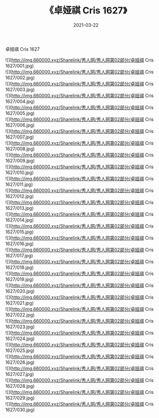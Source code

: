 ﻿---
layout: post
title:  《卓娅祺 Cris 1627》
date:   2021-03-22
img: http://img.660000.xyz/Sharelink/秀人网/秀人网第02部分/卓娅祺 Cris 1627/000.jpg
categories: [美女, 清纯, 唯美]
---

卓娅祺 Cris 1627

  ![](http://img.660000.xyz/Sharelink/秀人网/秀人网第02部分/卓娅祺 Cris 1627/001.jpg) <br> ![](http://img.660000.xyz/Sharelink/秀人网/秀人网第02部分/卓娅祺 Cris 1627/002.jpg) <br> ![](http://img.660000.xyz/Sharelink/秀人网/秀人网第02部分/卓娅祺 Cris 1627/003.jpg) <br> ![](http://img.660000.xyz/Sharelink/秀人网/秀人网第02部分/卓娅祺 Cris 1627/004.jpg) <br> ![](http://img.660000.xyz/Sharelink/秀人网/秀人网第02部分/卓娅祺 Cris 1627/005.jpg) <br> ![](http://img.660000.xyz/Sharelink/秀人网/秀人网第02部分/卓娅祺 Cris 1627/006.jpg) <br> ![](http://img.660000.xyz/Sharelink/秀人网/秀人网第02部分/卓娅祺 Cris 1627/007.jpg) <br> ![](http://img.660000.xyz/Sharelink/秀人网/秀人网第02部分/卓娅祺 Cris 1627/008.jpg) <br> ![](http://img.660000.xyz/Sharelink/秀人网/秀人网第02部分/卓娅祺 Cris 1627/009.jpg) <br> ![](http://img.660000.xyz/Sharelink/秀人网/秀人网第02部分/卓娅祺 Cris 1627/010.jpg) <br> ![](http://img.660000.xyz/Sharelink/秀人网/秀人网第02部分/卓娅祺 Cris 1627/011.jpg) <br> ![](http://img.660000.xyz/Sharelink/秀人网/秀人网第02部分/卓娅祺 Cris 1627/012.jpg) <br> ![](http://img.660000.xyz/Sharelink/秀人网/秀人网第02部分/卓娅祺 Cris 1627/013.jpg) <br> ![](http://img.660000.xyz/Sharelink/秀人网/秀人网第02部分/卓娅祺 Cris 1627/014.jpg) <br> ![](http://img.660000.xyz/Sharelink/秀人网/秀人网第02部分/卓娅祺 Cris 1627/015.jpg) <br> ![](http://img.660000.xyz/Sharelink/秀人网/秀人网第02部分/卓娅祺 Cris 1627/016.jpg) <br> ![](http://img.660000.xyz/Sharelink/秀人网/秀人网第02部分/卓娅祺 Cris 1627/017.jpg) <br> ![](http://img.660000.xyz/Sharelink/秀人网/秀人网第02部分/卓娅祺 Cris 1627/018.jpg) <br> ![](http://img.660000.xyz/Sharelink/秀人网/秀人网第02部分/卓娅祺 Cris 1627/019.jpg) <br> ![](http://img.660000.xyz/Sharelink/秀人网/秀人网第02部分/卓娅祺 Cris 1627/020.jpg) <br> ![](http://img.660000.xyz/Sharelink/秀人网/秀人网第02部分/卓娅祺 Cris 1627/021.jpg) <br> ![](http://img.660000.xyz/Sharelink/秀人网/秀人网第02部分/卓娅祺 Cris 1627/022.jpg) <br> ![](http://img.660000.xyz/Sharelink/秀人网/秀人网第02部分/卓娅祺 Cris 1627/023.jpg) <br> ![](http://img.660000.xyz/Sharelink/秀人网/秀人网第02部分/卓娅祺 Cris 1627/024.jpg) <br> ![](http://img.660000.xyz/Sharelink/秀人网/秀人网第02部分/卓娅祺 Cris 1627/025.jpg) <br> ![](http://img.660000.xyz/Sharelink/秀人网/秀人网第02部分/卓娅祺 Cris 1627/026.jpg) <br> ![](http://img.660000.xyz/Sharelink/秀人网/秀人网第02部分/卓娅祺 Cris 1627/027.jpg) <br> ![](http://img.660000.xyz/Sharelink/秀人网/秀人网第02部分/卓娅祺 Cris 1627/028.jpg) <br> ![](http://img.660000.xyz/Sharelink/秀人网/秀人网第02部分/卓娅祺 Cris 1627/029.jpg) <br> ![](http://img.660000.xyz/Sharelink/秀人网/秀人网第02部分/卓娅祺 Cris 1627/030.jpg) <br>